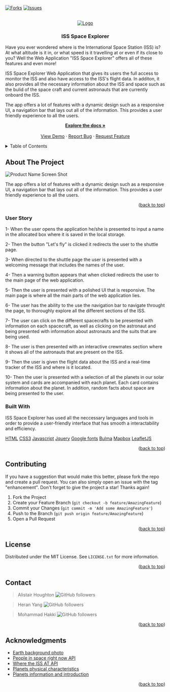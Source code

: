 <div id="top"></div>

[![Forks][forks-shield]][forks-url] [![Issues][issues-shield]][issues-url]

<!-- PROJECT LOGO -->
<br />
<div align="center">
  <a href="https://github.com/heranYang93/go-go-space">
    <img src="https://res.cloudinary.com/dyb07uvmrhy/image/upload/v1656279914/Screenshot_2022-06-26_at_22.43.32_vw6pom.png" alt="Logo">
  </a>

  <h3 align="center">ISS Space Explorer</h3>

  <p align="left">
   Have you ever wondered where is the International Space Station (ISS) is? At what altitude is it in, or what speed is it travelling at or even if its close to you? Well the Web Application "ISS Space Explorer" offers all of these features and even more!
   </p>
   <p align="left">
   ISS Space Explorer Web Application that gives its users the full access to monitor the ISS and also have access to the ISS's flight data. In additon, it also provides all the necessary information about the ISS and space such as the bulid of the space craft and current astronauts that are currently onboard the ISS.
   </p>
   <p align="left">
   The app offers a lot of features with a dynamic design such as a responsive UI, a navigation bar that lays out all of the information. This provides a user friendly experience to all the users.
   </p>

<a href="https://github.com/heranYang93/go-go-space"><strong>Explore the docs »</strong></a>
<br />
<br />
<a href="https://heranyang93.github.io/go-go-space/">View Demo</a>
·
<a href="https://github.com/heranyang93/go-go-space/issues">Report Bug</a>
·
<a href="https://github.com/heranyang93/go-go-space/issues">Request Feature</a>

  </p>
</div>

<!-- TABLE OF CONTENTS -->
<details>
  <summary>Table of Contents</summary>
  <ol>
    <li>
      <a href="./assets/media/ISS.gif">About The Project</a>
      <ul>
        <li><a href="#user-story">User story</a></li>
        <li><a href="#built-with">Built With</a></li>
      </ul>
    </li>
    <li><a href="#contributing">Contributing</a></li>
    <li><a href="#license">License</a></li>
    <li><a href="#contact">Contact</a></li>
    <li><a href="#acknowledgments">Acknowledgments</a></li>
  </ol>
</details>

## About The Project

![Product Name Screen Shot][product-screenshot]

The app offers a lot of features with a dynamic design such as a responsive UI, a navigation bar that lays out all of the information. This provides a user friendly experience to all the users.

<p align="right">(<a href="#top">back to top</a>)</p>

### User Story

1- When the user opens the application he/she is presented to input a name in the allocated box where it is saved in the local storage.

2- Then the button "Let's fly" is clicked it redirects the user to the shuttle page.

3- When directed to the shuttle page the user is presented with a welcoming message that includes the names of the user.

4- Then a warning button appears that when clicked redirects the user to the main page of the web application.

5- Then the user is presented with a polished UI that is responsive. The main page is where all the main parts of the web application lies.

6- The user has the ability to the use the navigation bar to navigate throught the page, to thoroughly explore all the different sections of the ISS.

7- The user can click on the different spacecrafts to be presented with information on each spacecraft, as well as clicking on the astronaut and being presented with information about astronauts and the suits that are being used.

8- The user is then presented with an interactive crewmates section where it shows all of the astronauts that are present on the ISS.

9- Then the user is given the flight data about the ISS and a real-time tracker of the ISS and where is it located.

10- Then the user is presented with a selection of all the planets in our solar system and cards are accompanied with each planet. Each card contains information about the planet. In addition, random facts about space are being presented to the user.

### Built With

ISS Space Explorer has used all the neccessary languages and tools in order to provide a user-friendly interface that has smooth a interactability and efficiency.

[HTML](https://html.com/)
[CSS3](https://www.w3.org/Style/CSS/Overview.en.html)
[Javascript](https://www.javascript.com/)
[Jquery](https://jquery.com/)
[Google fonts](https://fonts.google.com/)
[Bulma](https://bulma.io/)
[Mapbox](https://www.mapbox.com/)
[LeafletJS](https://leafletjs.com/)

<p align="right">(<a href="#top">back to top</a>)</p>

## Contributing

If you have a suggestion that would make this better, please fork the repo and
create a pull request. You can also simply open an issue with the tag
"enhancement". Don't forget to give the project a star! Thanks again!

1. Fork the Project
2. Create your Feature Branch (`git checkout -b feature/AmazingFeature`)
3. Commit your Changes (`git commit -m 'Add some AmazingFeature'`)
4. Push to the Branch (`git push origin feature/AmazingFeature`)
5. Open a Pull Request

<p align="right">(<a href="#top">back to top</a>)</p>

<!-- LICENSE -->

## License

Distributed under the MIT License. See `LICENSE.txt` for more information.

<p align="right">(<a href="#top">back to top</a>)</p>

<!-- CONTACT -->

## Contact

> Alistair Houghton
> ![GitHub followers](https://img.shields.io/github/followers/Alistairhoughton?style=social)

> Heran Yang
> ![GitHub followers](https://img.shields.io/github/followers/heranYang93?style=social)

> Mohammad Hakki
> ![GitHub followers](https://img.shields.io/github/followers/Hakki1810?style=social)

<p align="right">(<a href="#top">back to top</a>)</p>

<!-- ACKNOWLEDGMENTS -->

## Acknowledgments

- [Earth background photo](https://universetoday.com)
- [People in space right now API](http://api.open-notify.org/)
- [Where the ISS AT API](https://wheretheiss.at/w/developer)
- [Planets physical characteristics](https://api.le-systeme-solaire.net/en/)
- [Planets information and introduction](https://en.wikipedia.org/wiki/Main_Page)

<p align="right">(<a href="#top">back to top</a>)</p>

[forks-shield]: https://img.shields.io/github/forks/heranyang93/go-go-space.svg?style=for-the-badge
[forks-url]: https://github.com/heranyang93/go-go-space/network/members
[issues-shield]: https://img.shields.io/github/issues/heranyang93/go-go-space.svg?style=for-the-badge
[issues-url]: https://github.com/heranyang93/go-go-space/issues
[license-shield]: https://img.shields.io/github/license/go-go-space/go-go-space.svg?style=for-the-badge
[license-url]: https://github.com/heranyang93/go-go-space/blob/master/LICENSE.txt
[linkedin-shield]: https://img.shields.io/badge/-LinkedIn-black.svg?style=for-the-badge&logo=linkedin&colorB=555
[linkedin-url-md]: https://www.linkedin.com/in/muhammad-daaboul-38470046/
[github-follow-shield-md]: https://img.shields.io/github/followers/heranYang93?style=social
[linkedin-url-hy]: https://linkedin.com/in/heranyang/
[github-follow-shield-hy]: https://img.shields.io/github/followers/go-go-space?style=social
[linkedin-url-eh]: https://www.linkedin.com/in/vienna-b-108b04229/
[linkedin-url-iw]: https://linkedin.com/in/iler-watson-643442158/
[login-screenshot]: /__admin__/resources/login.png
[feed-screenshot]: /__admin__/resources/feed.png
[post-screenshot]: /__admin__/resources/post.png
[product-screenshot]: ./assets/media/ISS.gif
